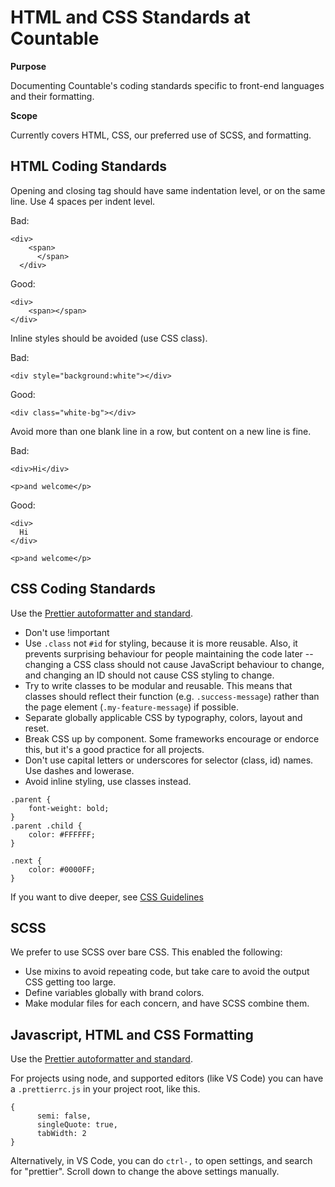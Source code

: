 HTML and CSS Standards at Countable
===================================

**Purpose**

Documenting Countable\'s coding standards specific to front-end
languages and their formatting.

**Scope**

Currently covers HTML, CSS, our preferred use of SCSS, and formatting.

HTML Coding Standards
---------------------

Opening and closing tag should have same indentation level, or on the
same line. Use 4 spaces per indent level.

Bad:

    <div>
        <span>
          </span>
      </div>

Good:

    <div>
        <span></span>
    </div>

Inline styles should be avoided (use CSS class).

Bad:

    <div style="background:white"></div>

Good:

    <div class="white-bg"></div>

Avoid more than one blank line in a row, but content on a new line is
fine.

Bad:

    <div>Hi</div>

    <p>and welcome</p>

Good:

    <div>
      Hi
    </div>

    <p>and welcome</p>

CSS Coding Standards
--------------------

Use the [Prettier autoformatter and
standard](https://github.com/prettier/prettier).

-   Don\'t use !important
-   Use `.class` not `#id` for styling, because it is more reusable.
    Also, it prevents surprising behaviour for people maintaining the
    code later \-- changing a CSS class should not cause JavaScript
    behaviour to change, and changing an ID should not cause CSS styling
    to change.
-   Try to write classes to be modular and reusable. This means that
    classes should reflect their function (e.g. `.success-message`)
    rather than the page element (`.my-feature-message`) if possible.
-   Separate globally applicable CSS by typography, colors, layout and
    reset.
-   Break CSS up by component. Some frameworks encourage or endorce
    this, but it\'s a good practice for all projects.
-   Don\'t use capital letters or underscores for selector (class, id)
    names. Use dashes and lowerase.
-   Avoid inline styling, use classes instead.

<!-- -->

    .parent {
        font-weight: bold;
    }
    .parent .child {
        color: #FFFFFF;
    }  

    .next {
        color: #0000FF;
    }

If you want to dive deeper, see [CSS
Guidelines](https://cssguidelin.es/)

SCSS
----

We prefer to use SCSS over bare CSS. This enabled the following:

-   Use mixins to avoid repeating code, but take care to avoid the
    output CSS getting too large.
-   Define variables globally with brand colors.
-   Make modular files for each concern, and have SCSS combine them.

Javascript, HTML and CSS Formatting
-----------------------------------

Use the [Prettier autoformatter and
standard](https://github.com/prettier/prettier).

For projects using node, and supported editors (like VS Code) you can
have a `.prettierrc.js` in your project root, like this.

    {
          semi: false,
          singleQuote: true,
          tabWidth: 2
    }

Alternatively, in VS Code, you can do `ctrl-,` to open settings, and
search for \"prettier\". Scroll down to change the above settings
manually.
